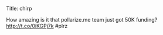 Title: chirp

How amazing is it that pollarize.me team just got 50K funding? <a href="http://t.co/0iKGPj7k">http://t.co/0iKGPj7k</a> #plrz
